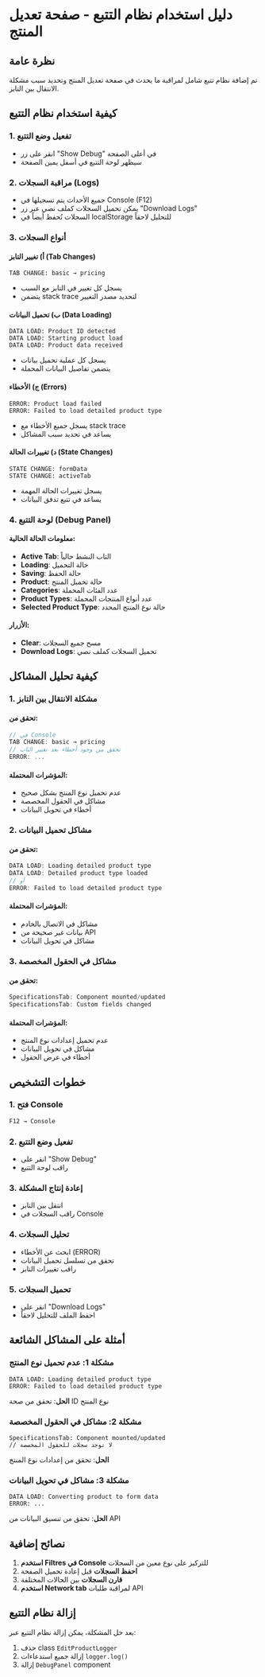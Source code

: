 # دليل استخدام نظام التتبع - صفحة تعديل المنتج

## نظرة عامة

تم إضافة نظام تتبع شامل لمراقبة ما يحدث في صفحة تعديل المنتج وتحديد سبب مشكلة الانتقال بين التابز.

## كيفية استخدام نظام التتبع

### 1. تفعيل وضع التتبع
- انقر على زر "Show Debug" في أعلى الصفحة
- سيظهر لوحة التتبع في أسفل يمين الصفحة

### 2. مراقبة السجلات (Logs)
- جميع الأحداث يتم تسجيلها في Console (F12)
- يمكن تحميل السجلات كملف نصي عبر زر "Download Logs"
- السجلات تُحفظ أيضاً في localStorage للتحليل لاحقاً

### 3. أنواع السجلات

#### أ) تغيير التابز (Tab Changes)
```
TAB CHANGE: basic → pricing
```
- يسجل كل تغيير في التابز مع السبب
- يتضمن stack trace لتحديد مصدر التغيير

#### ب) تحميل البيانات (Data Loading)
```
DATA LOAD: Product ID detected
DATA LOAD: Starting product load
DATA LOAD: Product data received
```
- يسجل كل عملية تحميل بيانات
- يتضمن تفاصيل البيانات المحملة

#### ج) الأخطاء (Errors)
```
ERROR: Product load failed
ERROR: Failed to load detailed product type
```
- يسجل جميع الأخطاء مع stack trace
- يساعد في تحديد سبب المشاكل

#### د) تغييرات الحالة (State Changes)
```
STATE CHANGE: formData
STATE CHANGE: activeTab
```
- يسجل تغييرات الحالة المهمة
- يساعد في تتبع تدفق البيانات

### 4. لوحة التتبع (Debug Panel)

#### معلومات الحالة الحالية:
- **Active Tab**: التاب النشط حالياً
- **Loading**: حالة التحميل
- **Saving**: حالة الحفظ
- **Product**: حالة تحميل المنتج
- **Categories**: عدد الفئات المحملة
- **Product Types**: عدد أنواع المنتجات المحملة
- **Selected Product Type**: حالة نوع المنتج المحدد

#### الأزرار:
- **Clear**: مسح جميع السجلات
- **Download Logs**: تحميل السجلات كملف نصي

## كيفية تحليل المشاكل

### 1. مشكلة الانتقال بين التابز

#### تحقق من:
```javascript
// في Console
TAB CHANGE: basic → pricing
// تحقق من وجود أخطاء بعد تغيير التاب
ERROR: ...
```

#### المؤشرات المحتملة:
- عدم تحميل نوع المنتج بشكل صحيح
- مشاكل في الحقول المخصصة
- أخطاء في تحويل البيانات

### 2. مشاكل تحميل البيانات

#### تحقق من:
```javascript
DATA LOAD: Loading detailed product type
DATA LOAD: Detailed product type loaded
// أو
ERROR: Failed to load detailed product type
```

#### المؤشرات المحتملة:
- مشاكل في الاتصال بالخادم
- بيانات غير صحيحة من API
- مشاكل في تحويل البيانات

### 3. مشاكل في الحقول المخصصة

#### تحقق من:
```javascript
SpecificationsTab: Component mounted/updated
SpecificationsTab: Custom fields changed
```

#### المؤشرات المحتملة:
- عدم تحميل إعدادات نوع المنتج
- مشاكل في تحويل البيانات
- أخطاء في عرض الحقول

## خطوات التشخيص

### 1. فتح Console
```bash
F12 → Console
```

### 2. تفعيل وضع التتبع
- انقر على "Show Debug"
- راقب لوحة التتبع

### 3. إعادة إنتاج المشكلة
- انتقل بين التابز
- راقب السجلات في Console

### 4. تحليل السجلات
- ابحث عن الأخطاء (ERROR)
- تحقق من تسلسل تحميل البيانات
- راقب تغييرات التابز

### 5. تحميل السجلات
- انقر على "Download Logs"
- احفظ الملف للتحليل لاحقاً

## أمثلة على المشاكل الشائعة

### مشكلة 1: عدم تحميل نوع المنتج
```
DATA LOAD: Loading detailed product type
ERROR: Failed to load detailed product type
```
**الحل**: تحقق من صحة ID نوع المنتج

### مشكلة 2: مشاكل في الحقول المخصصة
```
SpecificationsTab: Component mounted/updated
// لا توجد سجلات للحقول المخصصة
```
**الحل**: تحقق من إعدادات نوع المنتج

### مشكلة 3: مشاكل في تحويل البيانات
```
DATA LOAD: Converting product to form data
ERROR: ...
```
**الحل**: تحقق من تنسيق البيانات من API

## نصائح إضافية

1. **استخدم Filtres في Console** للتركيز على نوع معين من السجلات
2. **احفظ السجلات** قبل إعادة تحميل الصفحة
3. **قارن السجلات** بين الحالات المختلفة
4. **استخدم Network tab** لمراقبة طلبات API

## إزالة نظام التتبع

بعد حل المشكلة، يمكن إزالة نظام التتبع عبر:
1. حذف class `EditProductLogger`
2. إزالة جميع استدعاءات `logger.log()`
3. إزالة `DebugPanel` component 